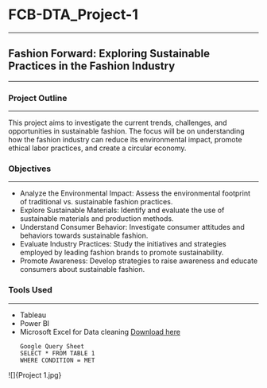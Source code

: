# FCB-DTA_Project-1
---
## Fashion Forward: Exploring Sustainable Practices in the Fashion Industry
---
### Project Outline
---
This project aims to investigate the current trends, challenges, and opportunities in sustainable fashion. The focus will be on understanding how the fashion industry can reduce its environmental impact, promote ethical labor practices, and create a circular economy.
### Objectives
---
- Analyze the Environmental Impact: Assess the environmental footprint of traditional vs. sustainable fashion practices.
- Explore Sustainable Materials: Identify and evaluate the use of sustainable materials and production methods.
- Understand Consumer Behavior: Investigate consumer attitudes and behaviors towards sustainable fashion.
- Evaluate Industry Practices: Study the initiatives and strategies employed by leading fashion brands to promote sustainability.
- Promote Awareness: Develop strategies to raise awareness and educate consumers about sustainable fashion.
### Tools Used
---
- Tableau
- Power BI
- Microsoft Excel for Data cleaning [Download here](https://www.microsoft.com/en-us/microsoft-365/excel)
  ~~~
  Google Query Sheet
  SELECT * FROM TABLE 1
  WHERE CONDITION = MET
  ~~~
![]{Project 1.jpg}
